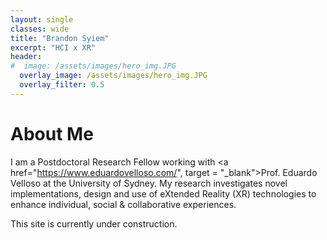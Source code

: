 ```yaml
---
layout: single
classes: wide
title: "Brandon Syiem"
excerpt: "HCI x XR"
header:
#  image: /assets/images/hero_img.JPG
  overlay_image: /assets/images/hero_img.JPG
  overlay_filter: 0.5
---
```


# About Me

I am a Postdoctoral Research Fellow working with <a href="https://www.eduardovelloso.com/", target = "_blank">Prof. Eduardo Velloso</a> at the University of Sydney. My research investigates novel implementations, design and use of eXtended Reality (XR) technologies to enhance individual, social & collaborative experiences. 

This site is currently under construction. 
